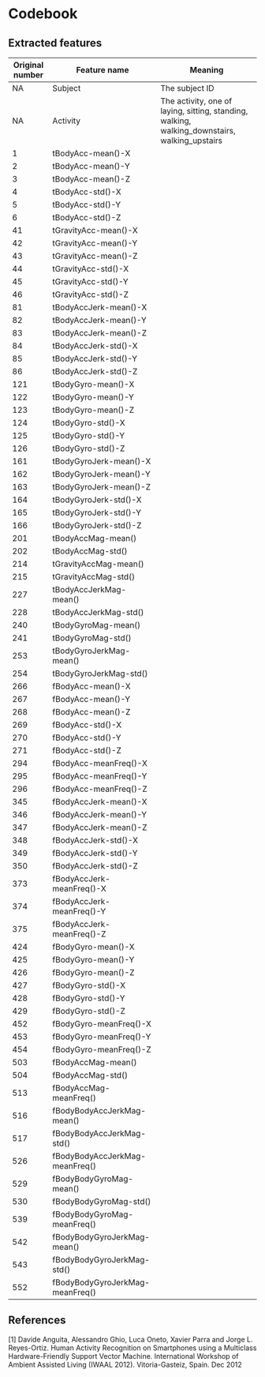 # Codebook

## Extracted features

| Original number | Feature name        | Meaning |
|-----|---------------------------------|---------|
| NA  | Subject                         | The subject ID |
| NA  | Activity                        | The activity, one of laying, sitting, standing, walking, walking_downstairs, walking_upstairs |
| 1   | tBodyAcc-mean()-X               |
| 2   | tBodyAcc-mean()-Y               |
| 3   | tBodyAcc-mean()-Z               |
| 4   | tBodyAcc-std()-X                |
| 5   | tBodyAcc-std()-Y                |
| 6   | tBodyAcc-std()-Z                |
| 41  | tGravityAcc-mean()-X            |
| 42  | tGravityAcc-mean()-Y            |
| 43  | tGravityAcc-mean()-Z            |
| 44  | tGravityAcc-std()-X             |
| 45  | tGravityAcc-std()-Y             |
| 46  | tGravityAcc-std()-Z             |
| 81  | tBodyAccJerk-mean()-X           |
| 82  | tBodyAccJerk-mean()-Y           |
| 83  | tBodyAccJerk-mean()-Z           |
| 84  | tBodyAccJerk-std()-X            |
| 85  | tBodyAccJerk-std()-Y            |
| 86  | tBodyAccJerk-std()-Z            |
| 121 | tBodyGyro-mean()-X              |
| 122 | tBodyGyro-mean()-Y              |
| 123 | tBodyGyro-mean()-Z              |
| 124 | tBodyGyro-std()-X               |
| 125 | tBodyGyro-std()-Y               |
| 126 | tBodyGyro-std()-Z               |
| 161 | tBodyGyroJerk-mean()-X          |
| 162 | tBodyGyroJerk-mean()-Y          |
| 163 | tBodyGyroJerk-mean()-Z          |
| 164 | tBodyGyroJerk-std()-X           |
| 165 | tBodyGyroJerk-std()-Y           |
| 166 | tBodyGyroJerk-std()-Z           |
| 201 | tBodyAccMag-mean()              |
| 202 | tBodyAccMag-std()               |
| 214 | tGravityAccMag-mean()           |
| 215 | tGravityAccMag-std()            |
| 227 | tBodyAccJerkMag-mean()          |
| 228 | tBodyAccJerkMag-std()           |
| 240 | tBodyGyroMag-mean()             |
| 241 | tBodyGyroMag-std()              |
| 253 | tBodyGyroJerkMag-mean()         |
| 254 | tBodyGyroJerkMag-std()          |
| 266 | fBodyAcc-mean()-X               |
| 267 | fBodyAcc-mean()-Y               |
| 268 | fBodyAcc-mean()-Z               |
| 269 | fBodyAcc-std()-X                |
| 270 | fBodyAcc-std()-Y                |
| 271 | fBodyAcc-std()-Z                |
| 294 | fBodyAcc-meanFreq()-X           |
| 295 | fBodyAcc-meanFreq()-Y           |
| 296 | fBodyAcc-meanFreq()-Z           |
| 345 | fBodyAccJerk-mean()-X           |
| 346 | fBodyAccJerk-mean()-Y           |
| 347 | fBodyAccJerk-mean()-Z           |
| 348 | fBodyAccJerk-std()-X            |
| 349 | fBodyAccJerk-std()-Y            |
| 350 | fBodyAccJerk-std()-Z            |
| 373 | fBodyAccJerk-meanFreq()-X       |
| 374 | fBodyAccJerk-meanFreq()-Y       |
| 375 | fBodyAccJerk-meanFreq()-Z       |
| 424 | fBodyGyro-mean()-X              |
| 425 | fBodyGyro-mean()-Y              |
| 426 | fBodyGyro-mean()-Z              |
| 427 | fBodyGyro-std()-X               |
| 428 | fBodyGyro-std()-Y               |
| 429 | fBodyGyro-std()-Z               |
| 452 | fBodyGyro-meanFreq()-X          |
| 453 | fBodyGyro-meanFreq()-Y          |
| 454 | fBodyGyro-meanFreq()-Z          |
| 503 | fBodyAccMag-mean()              |
| 504 | fBodyAccMag-std()               |
| 513 | fBodyAccMag-meanFreq()          |
| 516 | fBodyBodyAccJerkMag-mean()      |
| 517 | fBodyBodyAccJerkMag-std()       |
| 526 | fBodyBodyAccJerkMag-meanFreq()  |
| 529 | fBodyBodyGyroMag-mean()         |
| 530 | fBodyBodyGyroMag-std()          |
| 539 | fBodyBodyGyroMag-meanFreq()     |
| 542 | fBodyBodyGyroJerkMag-mean()     |
| 543 | fBodyBodyGyroJerkMag-std()      |
| 552 | fBodyBodyGyroJerkMag-meanFreq() |

## References

[1] Davide Anguita, Alessandro Ghio, Luca Oneto, Xavier Parra and Jorge L. Reyes-Ortiz. Human Activity Recognition on Smartphones using a Multiclass Hardware-Friendly Support Vector Machine. International Workshop of Ambient Assisted Living (IWAAL 2012). Vitoria-Gasteiz, Spain. Dec 2012

